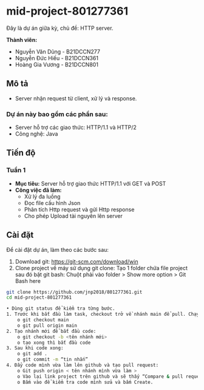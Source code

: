# mid-project-801277361

Đây là dự án giữa kỳ, chủ đề: HTTP server.
<br>

**Thành viên:**

- Nguyễn Văn Dũng - B21DCCN277
- Nguyễn Đức Hiếu - B21DCCN361
- Hoàng Gia Vương - B21DCCN801

## Mô tả

- Server nhận request từ client, xử lý và response.

### Dự án này bao gồm các phần sau:

- Server hỗ trợ các giao thức: HTTP/1.1 và HTTP/2
- Công nghệ: Java

## Tiến độ

### Tuần 1

- **Mục tiêu:** Server hỗ trợ giao thức HTTP/1.1 với GET và POST
- **Công việc đã làm:**
  <ul>
      <li>Xử lý đa luồng</li>
      <li>Đọc file cấu hình Json</li>
      <li>Phân tích Http request và gửi Http response</li>
      <li>Cho phép Upload tài nguyên lên server</li>
  </ul>

## Cài đặt

Để cài đặt dự án, làm theo các bước sau:

1. Download git: https://git-scm.com/download/win
2. Clone project về máy sử dụng git clone:
   Tạo 1 folder chứa file project sau đó bật git bash:
   Chuột phải vào folder > Show more option > Git Bash here

```sh
git clone https://github.com/jnp2018/801277361.git
cd mid-project-801277361

• Dùng git status để kiểm tra từng bước.
1. Trước khi bắt đầu làm task, checkout trở về nhánh main để pull. Chạy lệnh:
    o git checkout main
    o git pull origin main
2. Tạo nhánh mới để bắt đầu code:
    o git checkout -b <tên nhánh mới>
    o tạo xong thì bắt đầu code
3. Sau khi code xong:
    o git add .
    o git commit -m “tin nhắn”
4. Đẩy code mình vừa làm lên github và tạo pull request:
    o Git push origin < tên nhánh mình vừa làm >
    o Vào lại link project trên github và sẽ thấy “Compare & pull request”
    o Bấm vào để kiểm tra code mình sửa và bấm Create.



